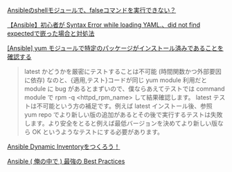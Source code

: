 [Ansibleのshellモジュールで、falseコマンドを実行できない？](https://koh-sh.hatenablog.com/entry/2020/01/16/224410)

[【Ansible】初心者が Syntax Error while loading YAML.、did not find expectedで嵌った場合と対処法](https://hamutetublog.com/ansible-syntax-error/)

[[Ansible] yum モジュールで特定のパッケージがインストール済みであることを確認する](https://tekunabe.hatenablog.jp/entry/2020/04/11/ansible_assert_yum_installed)  
> latest かどうかを厳密にテストすることは不可能 (時間関数かつ外部要因に依存) なのと、{適用,テスト}コードが同じ yum module 利用だと module に bug があるとまずいので、僕ならあえてテストでは command module で rpm -q <httpd_rpm_name> して結果確認します。
> latest テストは不可能という方の補足です。例えば latest インストール後、参照 yum repo でより新しい版の追加があるとその後で実行するテストは失敗します。より安全をとると例えば最低バージョンを決めてより新しい版なら OK というようなテストにする必要があります。

[Ansible Dynamic Inventoryをつくろう！](https://qiita.com/t_nakayama0714/items/91c2d711a397df68dddc)

[Ansible ( 俺の中で ) 最強の Best Practices](https://qiita.com/kotarella1110/items/79af4485bd7985935d6b)

